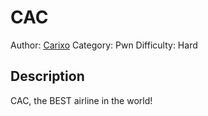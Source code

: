# CAC
Author: [Carixo](https://github.com/CarixoHD)
Category: Pwn
Difficulty: Hard

## Description
CAC, the BEST airline in the world!